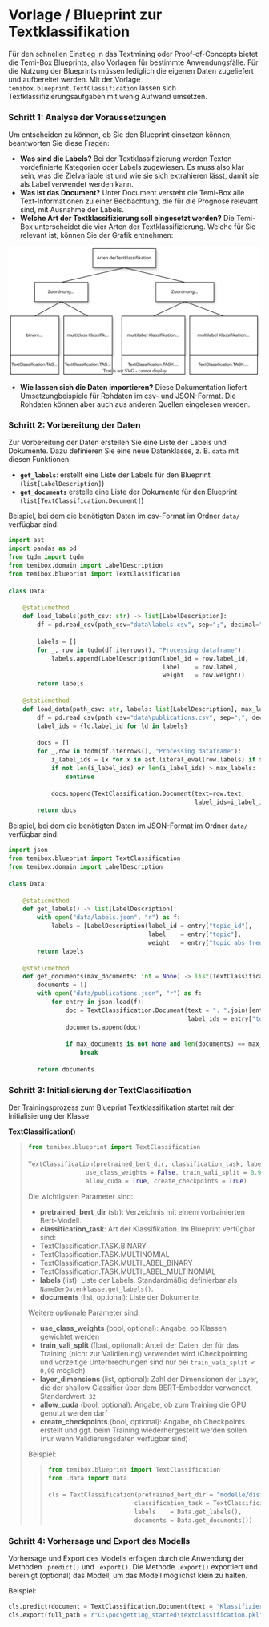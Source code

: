 ﻿# Vorlage / Blueprint zur Textklassifikation

Für den schnellen Einstieg in das Textmining oder Proof-of-Concepts bietet die Temi-Box Blueprints, also Vorlagen für bestimmte Anwendungsfälle. 
Für die Nutzung der Blueprints müssen lediglich die eigenen Daten zugeliefert und aufbereitet werden.
Mit der Vorlage `temibox.blueprint.TextClassification` lassen sich Textklassifizierungsaufgaben mit wenig Aufwand umsetzen.


### Schritt 1: Analyse der Voraussetzungen 

Um entscheiden zu können, ob Sie den Blueprint einsetzen können, beantworten Sie diese Fragen:
- **Was sind die Labels?** 
Bei der Textklassifizierung werden Texten vordefinierte Kategorien oder Labels zugewiesen. Es muss also klar sein, was die Zielvariable ist und wie sie sich extrahieren lässt, damit sie als Label verwendet werden kann.
- **Was ist das Document?** Unter Document versteht die Temi-Box alle Text-Informationen zu einer Beobachtung, die für die Prognose relevant sind, mit Ausnahme der Labels.
- **Welche Art der Textklassifizierung soll eingesetzt werden?** Die Temi-Box unterscheidet die vier Arten der Textklassifizierung. Welche für Sie relevant ist, können Sie der Grafik entnehmen:

![Arten der Textklassifikation](assets/textklassifikation_arten.svg)
- **Wie lassen sich die Daten importieren?** Diese Dokumentation liefert Umsetzungbeispiele für Rohdaten im csv- und JSON-Format. Die Rohdaten können aber auch aus anderen Quellen eingelesen werden.


### Schritt 2: Vorbereitung der Daten

Zur Vorbereitung der Daten erstellen Sie eine Liste der Labels und Dokumente. Dazu definieren Sie eine neue Datenklasse, z. B. `data` mit diesen Funktionen:
- **`get_labels`**: erstellt eine Liste der Labels für den Blueprint (`list[LabelDescription]`)
- **`get_documents`** erstelle eine Liste der Dokumente für den Blueprint (`list[TextClassification.Document]`)


Beispiel, bei dem die benötigten Daten im csv-Format im Ordner `data/` verfügbar sind:

```python
import ast
import pandas as pd
from tqdm import tqdm
from temibox.domain import LabelDescription
from temibox.blueprint import TextClassification

class Data:

    @staticmethod
    def load_labels(path_csv: str) -> list[LabelDescription]:
        df = pd.read_csv(path_csv="data\labels.csv", sep=";", decimal=",", encoding="utf-8")
    
        labels = []
        for _, row in tqdm(df.iterrows(), "Processing dataframe"):
            labels.append(LabelDescription(label_id = row.label_id,
                                           label    = row.label,
                                           weight   = row.weight))
        return labels

    @staticmethod
    def load_data(path_csv: str, labels: list[LabelDescription], max_labels: int = 10) -> list[TextClassification.Document]:
        df = pd.read_csv(path_csv="data\publications.csv", sep=";", decimal=",", encoding="utf-8")
        label_ids = {ld.label_id for ld in labels}
    
        docs = []
        for _,row in tqdm(df.iterrows(), "Processing dataframe"):
            i_label_ids = [x for x in ast.literal_eval(row.labels) if x in label_ids]
            if not len(i_label_ids) or len(i_label_ids) > max_labels:
                continue

            docs.append(TextClassification.Document(text=row.text,
                                                    label_ids=i_label_ids))
        return docs
```


Beispiel, bei dem die benötigten Daten im JSON-Format im Ordner `data/` verfügbar sind:

```python
import json
from temibox.blueprint import TextClassification
from temibox.domain import LabelDescription

class Data:
        
    @staticmethod
    def get_labels() -> list[LabelDescription]:
        with open("data/labels.json", "r") as f:
            labels = [LabelDescription(label_id = entry["topic_id"],
                                       label    = entry["topic"],
                                       weight   = entry["topic_abs_freq"]) for entry in json.load(f)]
        return labels            
    
    @staticmethod
    def get_documents(max_documents: int = None) -> list[TextClassification.Document]:
        documents = []
        with open("data/publications.json", "r") as f:
            for entry in json.load(f):
                doc = TextClassification.Document(text = ". ".join([entry["title"], *entry["keywords"], entry["abstract"]]),
                                                  label_ids = entry["topic_ids"])
                documents.append(doc)
                
                if max_documents is not None and len(documents) == max_documents:
                    break
        
        return documents
```

### Schritt 3: Initialisierung der TextClassification

Der Trainingsprozess zum Blueprint Textklassifikation startet mit der Initialisierung der Klasse 

**TextClassification()**

>```python
>from temibox.blueprint import TextClassification
>
>TextClassification(pretrained_bert_dir, classification_task, labels, documents = None,
>                 use_class_weights = False, train_vali_split = 0.9, layer_dimensions = None,
>                 allow_cuda = True, create_checkpoints = True)
>```
>
>
>Die wichtigsten Parameter sind:
>- **pretrained_bert_dir** (str): Verzeichnis mit einem vortrainierten Bert-Modell.
>- **classification_task**: Art der Klassifikation. Im Blueprint verfügbar sind:
>  - TextClassification.TASK.BINARY
>  - TextClassification.TASK.MULTINOMIAL
>  - TextClassification.TASK.MULTILABEL_BINARY 
>  - TextClassification.TASK.MULTILABEL_MULTINOMIAL 
>- **labels** (list): Liste der Labels. Standardmäßig definierbar als `NameDerDatenklasse.get_labels()`.
>- **documents** (list, optional): Liste der Dokumente.
>
>Weitere optionale Parameter sind:
>- **use_class_weights** (bool, optional): Angabe, ob Klassen gewichtet werden
>- **train_vali_split** (float, optional): Anteil der Daten, der für das Training (nicht zur Validierung) verwendet wird (Checkpointing und vorzeitige Unterbrechungen sind nur bei `train_vali_split < 0,99` möglich)
>- **layer_dimensions** (list, optional): Zahl der Dimensionen der Layer, die der shallow Classifier über dem BERT-Embedder verwendet. Standardwert: `32`
>- **allow_cuda** (bool, optional): Angabe, ob zum Training die GPU genutzt werden darf
>- **create_checkpoints** (bool, optional): Angabe, ob Checkpoints erstellt und ggf. beim Training wiederhergestellt werden sollen (nur wenn Validierungsdaten verfügbar sind)
>
>Beispiel:
>
>>```python
>>from temibox.blueprint import TextClassification
>>from .data import Data
>>
>>cls = TextClassification(pretrained_bert_dir = "modelle/distilbert",
>>                         classification_task = TextClassification.TASK.MULTICLASS_MULTINOMIAL,
>>                         labels    = Data.get_labels(),
>>                         documents = Data.get_documents())
>>```

### Schritt 4: Vorhersage und Export des Modells

Vorhersage und Export des Modells erfolgen durch die Anwendung der Methoden `.predict()` und `.export()`.
Die Methode `.export()` exportiert und bereinigt (optional) das Modell, um das Modell möglichst klein zu halten.

Beispiel:

```python
cls.predict(document = TextClassification.Document(text = "Klassifiziere diesen Text"))
cls.export(full_path = r"C:\poc\getting_started\textclassification.pkl")
```